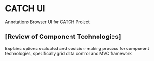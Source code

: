 
# CATCH UI

Annotations Browser UI for CATCH Project

## [Review of Component Technologies]
Explains options evaluated and decision-making process for component technologies, specifically grid data control and MVC framework
 